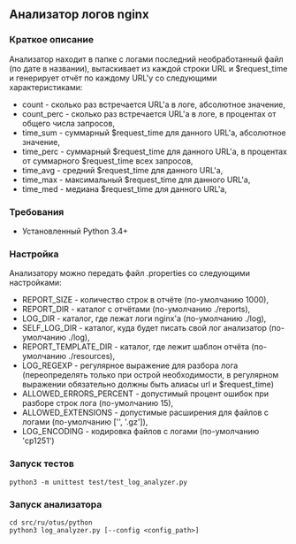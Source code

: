 ## Анализатор логов nginx

### Краткое описание
Анализатор находит в папке с логами последний необработанный файл (по дате в названии), вытаскивает из каждой строки URL и $request_time и генерирует отчёт по каждому URL'у со следующими характеристиками:
* count - сколько раз встречается URL'а в логе, абсолютное значение,
* count_perc - сколько раз встречается URL'а в логе, в процентах от общего числа запросов,
* time_sum - суммарный $request_time для данного URL'а, абсолютное значение,
* time_perc - суммарный $request_time для данного URL'а, в процентах от суммарного $request_time всех запросов,
* time_avg - средний $request_time для данного URL'а,
* time_max - максимальный $request_time для данного URL'а,
* time_med - медиана $request_time для данного URL'а,

### Требования
* Установленный Python 3.4+

### Настройка
Анализатору можно передать файл .properties со следующими настройками:
* REPORT_SIZE - количество строк в отчёте (по-умолчанию 1000),
* REPORT_DIR - каталог с отчётами (по-умолчанию ./reports),
* LOG_DIR - каталог, где лежат логи nginx'a (по-умолчанию ./log),
* SELF_LOG_DIR - каталог, куда будет писать свой лог анализатор (по-умолчанию ./log),
* REPORT_TEMPLATE_DIR - каталог, где лежит шаблон отчёта (по-умолчанию ./resources),
* LOG_REGEXP - регулярное выражение для разбора лога (переопределять только при острой необходимости, в регулярном выражении обязательно должны быть алиасы url и $request_time)
* ALLOWED_ERRORS_PERCENT - допустимый процент ошибок при разборе строк лога (по-умолчанию 15),
* ALLOWED_EXTENSIONS - допустимые расширения для файлов с логами (по-умолчанию ['', '.gz']),
* LOG_ENCODING - кодировка файлов с логами (по-умолчанию 'cp1251')

### Запуск тестов
```
python3 -m unittest test/test_log_analyzer.py
```

### Запуск анализатора
```
cd src/ru/otus/python
python3 log_analyzer.py [--config <config_path>]
```